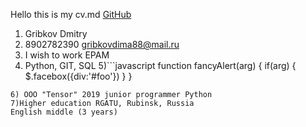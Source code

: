 Hello this is my cv.md
[GitHub](http://github.com)
1) Gribkov Dmitry
2) 8902782390  gribkovdima88@mail.ru
3) I wish to work  EPAM
4) Python, GIT, SQL
5)```javascript
function fancyAlert(arg) {
  if(arg) {
    $.facebox({div:'#foo'})
  }
}
```
6) OOO "Tensor" 2019 junior programmer Python
7)Higher education RGATU, Rubinsk, Russia
English middle (3 years)